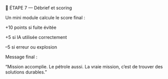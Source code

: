 🔔 ÉTAPE 7 — Débrief et scoring

Un mini module calcule le score final :

+10 points si fuite évitée

+5 si IA utilisée correctement

–5 si erreur ou explosion

Message final :

“Mission accomplie. Le pétrole aussi. La vraie mission, c’est de trouver des solutions durables.”
